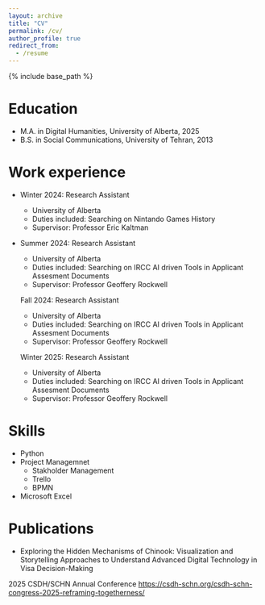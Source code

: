 ```yaml
---
layout: archive
title: "CV"
permalink: /cv/
author_profile: true
redirect_from:
  - /resume
---
```


{% include base_path %}

Education
======
* M.A. in Digital Humanities, University of Alberta, 2025
* B.S. in Social Communications, University of Tehran, 2013

Work experience
======
* Winter 2024: Research Assistant
  * University of Alberta
  * Duties included: Searching on Nintando Games History
  * Supervisor: Professor Eric Kaltman

* Summer 2024: Research Assistant
  * University of Alberta
  * Duties included: Searching on IRCC AI driven Tools in Applicant Assesment Documents 
  * Supervisor: Professor Geoffery Rockwell

  Fall 2024: Research Assistant
  * University of Alberta
  * Duties included: Searching on IRCC AI driven Tools in Applicant Assesment Documents 
  * Supervisor: Professor Geoffery Rockwell

  Winter 2025: Research Assistant
  * University of Alberta
  * Duties included: Searching on IRCC AI driven Tools in Applicant Assesment Documents 
  * Supervisor: Professor Geoffery Rockwell
  
Skills
======
* Python
* Project Managemnet
  * Stakholder Management
  * Trello 
  * BPMN
* Microsoft Excel

Publications
======
 * Exploring the Hidden Mechanisms of Chinook: Visualization and Storytelling Approaches to Understand Advanced Digital Technology in Visa Decision-Making

 2025 CSDH/SCHN Annual Conference
 <https://csdh-schn.org/csdh-schn-congress-2025-reframing-togetherness/>
  